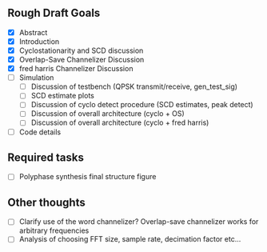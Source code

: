 Rough Draft Goals
-----------------
- [X] Abstract
- [X] Introduction
- [X] Cyclostationarity and SCD discussion
- [X] Overlap-Save Channelizer Discussion
- [X] fred harris Channelizer Discussion
- [ ] Simulation
    - [ ] Discussion of testbench (QPSK transmit/receive, gen_test_sig)
    - [ ] SCD estimate plots
    - [ ] Discussion of cyclo detect procedure (SCD estimates, peak detect)
    - [ ] Discussion of overall architecture (cyclo + OS)
    - [ ] Discussion of overall architecture (cyclo + fred harris)
- [ ] Code details

Required tasks
--------------
- [ ] Polyphase synthesis final structure figure

Other thoughts
--------------
- [ ] Clarify use of the word channelizer? Overlap-save channelizer works for
      arbitrary frequencies
- [ ] Analysis of choosing FFT size, sample rate, decimation factor etc...
